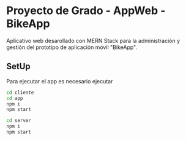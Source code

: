 # Proyecto de Grado - AppWeb - BikeApp

Aplicativo web desarollado con MERN Stack para la administración y gestión del prototipo de aplicación móvil "BikeApp".

## SetUp

Para ejecutar el app es necesario ejecutar

```bash
cd cliente
cd app
npm i
npm start

cd server
npm i
npm start
```
 
